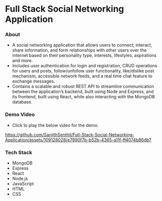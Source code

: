 # Full Stack Social Networking Application

### About
- A social networking application that allows users to connect, interact, share information, and form relationships with other users over the internet based on their personality type, interests, lifestyles, aspirations and more.
- Includes user authentication for login and registration, CRUD operations for users and posts, follow/unfollow user functionality, like/dislike post mechanism, accessible network feeds, and a real time chat feature to exchange messages.
- Contains a scalable and robust REST API to streamline communication between the application’s backend, built using Node and Express, and its frontend, built using React, while also interacting with the MongoDB database.

### Demo Video
- Click to play the below video for the demo.

https://github.com/SanjithSenthil/Full-Stack-Social-Networking-Application/assets/109128028/e7990f7b-b52b-4365-a11f-ff4074b86db7

### Tech Stack
- MongoDB
- Express
- React
- Node.js
- JavaScript
- HTML
- CSS
